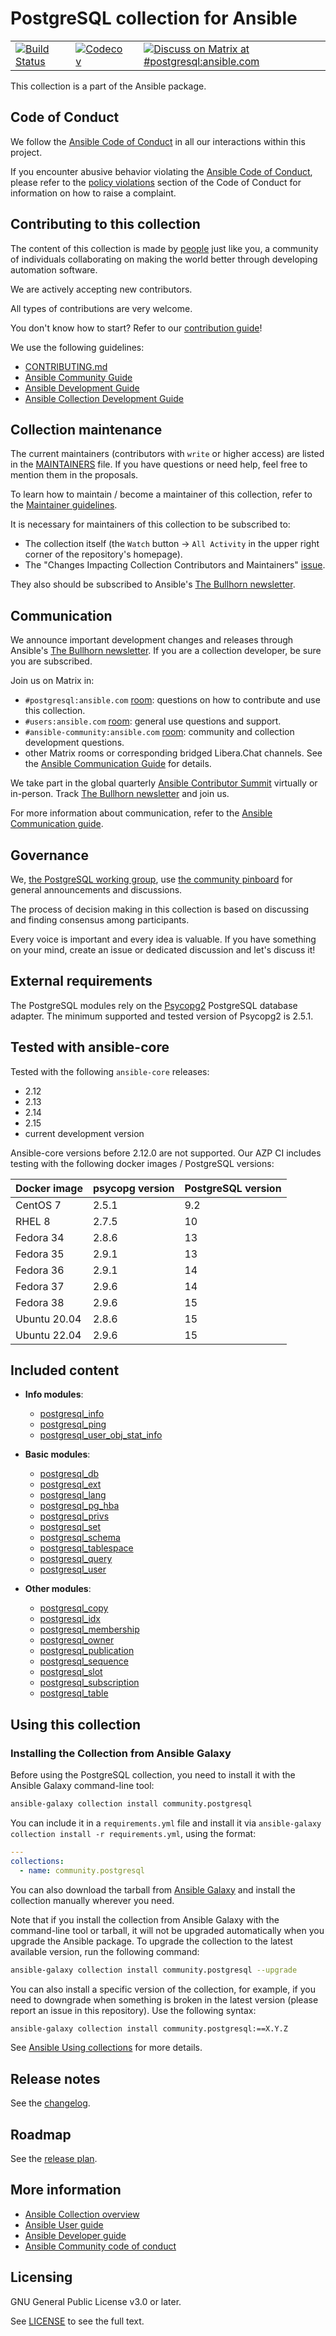 # PostgreSQL collection for Ansible
| | | | |
|--|--|--|--|
|[![Build Status](https://dev.azure.com/ansible/community.postgres/_apis/build/status/CI?branchName=main)](https://dev.azure.com/ansible/community.postgres/_build?definitionId=28)|[![Codecov](https://img.shields.io/codecov/c/github/ansible-collections/community.postgresql)](https://codecov.io/gh/ansible-collections/community.postgresql)| |[![Discuss on Matrix at #postgresql:ansible.com](https://img.shields.io/matrix/postgresql:ansible.com.svg?server_fqdn=ansible-accounts.ems.host&label=Discuss%20on%20Matrix%20at%20%23postgresql:ansible.com&logo=matrix)](https://matrix.to/#/#postgresql:ansible.com)|

This collection is a part of the Ansible package.

## Code of Conduct

We follow the [Ansible Code of Conduct](https://docs.ansible.com/ansible/latest/community/code_of_conduct.html) in all our interactions within this project.

If you encounter abusive behavior violating the [Ansible Code of Conduct](https://docs.ansible.com/ansible/latest/community/code_of_conduct.html), please refer to the [policy violations](https://docs.ansible.com/ansible/latest/community/code_of_conduct.html#policy-violations) section of the Code of Conduct for information on how to raise a complaint.

## Contributing to this collection

The content of this collection is made by [people](https://github.com/ansible-collections/community.postgresql/blob/main/CONTRIBUTORS) just like you, a community of individuals collaborating on making the world better through developing automation software.

We are actively accepting new contributors.

All types of contributions are very welcome.

You don't know how to start? Refer to our [contribution guide](https://github.com/ansible-collections/community.postgresql/blob/main/CONTRIBUTING.md)!

We use the following guidelines:

* [CONTRIBUTING.md](https://github.com/ansible-collections/community.postgresql/blob/main/CONTRIBUTING.md)
* [Ansible Community Guide](https://docs.ansible.com/ansible/latest/community/index.html)
* [Ansible Development Guide](https://docs.ansible.com/ansible/devel/dev_guide/index.html)
* [Ansible Collection Development Guide](https://docs.ansible.com/ansible/devel/dev_guide/developing_collections.html#contributing-to-collections)

## Collection maintenance

The current maintainers (contributors with `write` or higher access) are listed in the [MAINTAINERS](https://github.com/ansible-collections/community.postgresql/blob/main/MAINTAINERS) file. If you have questions or need help, feel free to mention them in the proposals.

To learn how to maintain / become a maintainer of this collection, refer to the [Maintainer guidelines](https://github.com/ansible-collections/community.postgresql/blob/main/MAINTAINING.md).

It is necessary for maintainers of this collection to be subscribed to:

* The collection itself (the `Watch` button -> `All Activity` in the upper right corner of the repository's homepage).
* The "Changes Impacting Collection Contributors and Maintainers" [issue](https://github.com/ansible-collections/overview/issues/45).

They also should be subscribed to Ansible's [The Bullhorn newsletter](https://docs.ansible.com/ansible/devel/community/communication.html#the-bullhorn).

## Communication

We announce important development changes and releases through Ansible's [The Bullhorn newsletter](https://docs.ansible.com/ansible/devel/community/communication.html#the-bullhorn). If you are a collection developer, be sure you are subscribed.

Join us on Matrix in:

* `#postgresql:ansible.com` [room](https://matrix.to/#/#postgresql:ansible.com): questions on how to contribute and use this collection.
* `#users:ansible.com` [room](https://matrix.to/#/#users:ansible.com): general use questions and support.
* `#ansible-community:ansible.com` [room](https://matrix.to/#/#community:ansible.com): community and collection development questions.
* other Matrix rooms or corresponding bridged Libera.Chat channels. See the [Ansible Communication Guide](https://docs.ansible.com/ansible/devel/community/communication.html) for details.

We take part in the global quarterly [Ansible Contributor Summit](https://github.com/ansible/community/wiki/Contributor-Summit) virtually or in-person. Track [The Bullhorn newsletter](https://docs.ansible.com/ansible/devel/community/communication.html#the-bullhorn) and join us.

For more information about communication, refer to the [Ansible Communication guide](https://docs.ansible.com/ansible/devel/community/communication.html).

## Governance

We, [the PostgreSQL working group](https://github.com/ansible-collections/community.postgresql/wiki/PostgreSQL-Working-Group), use [the community pinboard](https://github.com/ansible-collections/community.postgresql/issues/30) for general announcements and discussions.

The process of decision making in this collection is based on discussing and finding consensus among participants.

Every voice is important and every idea is valuable. If you have something on your mind, create an issue or dedicated discussion and let's discuss it!

## External requirements

The PostgreSQL modules rely on the [Psycopg2](https://www.psycopg.org/docs/) PostgreSQL database adapter.
The minimum supported and tested version of Psycopg2 is 2.5.1.

## Tested with ansible-core

Tested with the following `ansible-core` releases:
- 2.12
- 2.13
- 2.14
- 2.15
- current development version

Ansible-core versions before 2.12.0 are not supported.
Our AZP CI includes testing with the following docker images / PostgreSQL versions:

| Docker image | psycopg version | PostgreSQL version |
|--------------|-----------------|--------------------|
| CentOS 7     |           2.5.1 |                9.2 |
| RHEL 8       |           2.7.5 |               10   |
| Fedora 34    |           2.8.6 |               13   |
| Fedora 35    |           2.9.1 |               13   |
| Fedora 36    |           2.9.1 |               14   |
| Fedora 37    |           2.9.6 |               14   |
| Fedora 38    |           2.9.6 |               15   |
| Ubuntu 20.04 |           2.8.6 |               15   |
| Ubuntu 22.04 |           2.9.6 |               15   |

## Included content

- **Info modules**:
  - [postgresql_info](https://docs.ansible.com/ansible/latest/collections/community/postgresql/postgresql_info_module.html)
  - [postgresql_ping](https://docs.ansible.com/ansible/latest/collections/community/postgresql/postgresql_ping_module.html)
  - [postgresql_user_obj_stat_info](https://docs.ansible.com/ansible/latest/collections/community/postgresql/postgresql_user_obj_stat_info_module.html)

- **Basic modules**:
  - [postgresql_db](https://docs.ansible.com/ansible/latest/collections/community/postgresql/postgresql_db_module.html)
  - [postgresql_ext](https://docs.ansible.com/ansible/latest/collections/community/postgresql/postgresql_ext_module.html)
  - [postgresql_lang](https://docs.ansible.com/ansible/latest/collections/community/postgresql/postgresql_lang_module.html)
  - [postgresql_pg_hba](https://docs.ansible.com/ansible/latest/collections/community/postgresql/postgresql_pg_hba_module.html)
  - [postgresql_privs](https://docs.ansible.com/ansible/latest/collections/community/postgresql/postgresql_privs_module.html)
  - [postgresql_set](https://docs.ansible.com/ansible/latest/collections/community/postgresql/postgresql_set_module.html)
  - [postgresql_schema](https://docs.ansible.com/ansible/latest/collections/community/postgresql/postgresql_schema_module.html)
  - [postgresql_tablespace](https://docs.ansible.com/ansible/latest/collections/community/postgresql/postgresql_tablespace_module.html)
  - [postgresql_query](https://docs.ansible.com/ansible/latest/collections/community/postgresql/postgresql_query_module.html)
  - [postgresql_user](https://docs.ansible.com/ansible/latest/collections/community/postgresql/postgresql_user_module.html)

- **Other modules**:
  - [postgresql_copy](https://docs.ansible.com/ansible/latest/collections/community/postgresql/postgresql_copy_module.html)
  - [postgresql_idx](https://docs.ansible.com/ansible/latest/collections/community/postgresql/postgresql_idx_module.html)
  - [postgresql_membership](https://docs.ansible.com/ansible/latest/collections/community/postgresql/postgresql_membership_module.html)
  - [postgresql_owner](https://docs.ansible.com/ansible/latest/collections/community/postgresql/postgresql_owner_module.html)
  - [postgresql_publication](https://docs.ansible.com/ansible/latest/collections/community/postgresql/postgresql_publication_module.html)
  - [postgresql_sequence](https://docs.ansible.com/ansible/latest/collections/community/postgresql/postgresql_sequence_module.html)
  - [postgresql_slot](https://docs.ansible.com/ansible/latest/collections/community/postgresql/postgresql_slot_module.html)
  - [postgresql_subscription](https://docs.ansible.com/ansible/latest/collections/community/postgresql/postgresql_subscription_module.html)
  - [postgresql_table](https://docs.ansible.com/ansible/latest/collections/community/postgresql/postgresql_table_module.html)

## Using this collection

### Installing the Collection from Ansible Galaxy

Before using the PostgreSQL collection, you need to install it with the Ansible Galaxy command-line tool:

```bash
ansible-galaxy collection install community.postgresql
```

You can include it in a `requirements.yml` file and install it via `ansible-galaxy collection install -r requirements.yml`, using the format:

```yaml
---
collections:
  - name: community.postgresql
```

You can also download the tarball from [Ansible Galaxy](https://galaxy.ansible.com/community/postgresql) and install the collection manually wherever you need.

Note that if you install the collection from Ansible Galaxy with the command-line tool or tarball, it will not be upgraded automatically when you upgrade the Ansible package. To upgrade the collection to the latest available version, run the following command:

```bash
ansible-galaxy collection install community.postgresql --upgrade
```

You can also install a specific version of the collection, for example, if you need to downgrade when something is broken in the latest version (please report an issue in this repository). Use the following syntax:

```bash
ansible-galaxy collection install community.postgresql:==X.Y.Z
```

See [Ansible Using collections](https://docs.ansible.com/ansible/latest/user_guide/collections_using.html) for more details.

## Release notes

See the [changelog](https://github.com/ansible-collections/community.postgresql/blob/main/CHANGELOG.rst).

## Roadmap

See the [release plan](https://github.com/ansible-collections/community.postgresql/issues/13).

## More information

- [Ansible Collection overview](https://github.com/ansible-collections/overview)
- [Ansible User guide](https://docs.ansible.com/ansible/latest/user_guide/index.html)
- [Ansible Developer guide](https://docs.ansible.com/ansible/latest/dev_guide/index.html)
- [Ansible Community code of conduct](https://docs.ansible.com/ansible/latest/community/code_of_conduct.html)

## Licensing

GNU General Public License v3.0 or later.

See [LICENSE](https://www.gnu.org/licenses/gpl-3.0.txt) to see the full text.

